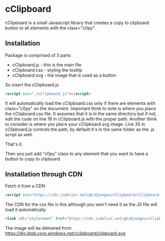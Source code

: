 # cClipboard
cClipboard is a small Javascript library that creates a copy to clipboard button to all elements with the class="c0py".

## Installation

Package is comprised of 3 parts
- cClipboard.js - this is the main file
- cClipboard.css - styling the tooltip
- cClipboard.svg -  the image that is used as a button

So insert the cClipboard.js

 ```html
<script src="./cClipboard.js"></script>
```
It will automatically load the cClipboard.css only if there are elements with class="c0py" on the document. Important think to note is where you place the cClipboard.css file. It assumes that it is in the same directory but if not, edit the code on line 18 in cClipboard.js with the proper path. Another think to consider is where you place your cClipboard.svg image. Line 35 in cClipboard.js controls the path, by default it's in the same folder as the .js script as well. 

That's it.

Then you just add "c0py" class to any element that you want to have a button to copy to clipboard

## Installation through CDN

Fetch it from a CDN 

```html
<script src="https://cdn.jsdelivr.net/gh/Djongov/cClipboard/cClipboard.js" integrity="sha384-mVgthW5e+8JH1vVmzBGM+HjJ1FcgrSCnQOEYbKBX+H6edW26YPmRX0dEbQjI76nW" crossorigin="anonymous"></script>
```

The CDN for the css file is this although you won't need it as the JS file will load it automatically.

```html
<link rel="stylesheet" href="https://cdn.jsdelivr.net/gh/Djongov/cClipboard/cClipboard.css" integrity="sha384-hVlBRriMBCEJtd/pB9l9Q2W732YOI67xBihNoe4760AzTiAB9ECIiVplgM5OH8ht" crossorigin="anonymous">
```
The image will be delivered from https://djo.blob.core.windows.net/cclipboard/clipboard.svg
